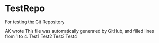 TestRepo
========

For testing the Git Repository

AK wrote
This file was automatically generated by GitHub, and filled lines from 1 to 4.
Test1
Test2
Test3
Test4